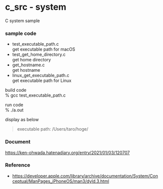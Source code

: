 c_src - system
===============

C system sample <br/>

### sample code
- test_executable_path.c <br/>
get executable path for macOS <br/>
- test_get_home_directory.c <br/>
get home directory <br/>
- get_hostname.c <br/>
get hostname <br/>
- linux_get_executable_path.c <br/>
get executable path for Linux <br/>


build code <br/>
% gcc  test_executable_path.c <br/>

run code <br/>
% ./a.out <br/>

display as below <br/>
> executable path: /Users/taro/hoge/ 


### Document
https://ken-ohwada.hatenadiary.org/entry/2021/01/03/120707

### Reference
- https://developer.apple.com/library/archive/documentation/System/Conceptual/ManPages_iPhoneOS/man3/dyld.3.html

